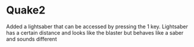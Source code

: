 # Quake2
Added a lightsaber that can be accessed by pressing the 1 key. Lightsaber has a certain distance and looks like the blaster but
behaves like a saber and sounds different
